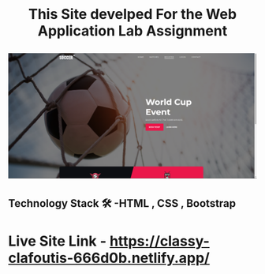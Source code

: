 
<br />
<p align="center">
  <h1 align="center"Soccer</h1>

  <p align="center">
This Site develped For the Web Application Lab Assignment 
    
    
</p>

[![Site preview](/Screenshot_20230107_201026.png)](https://classy-clafoutis-666d0b.netlify.app/)

## Technology Stack 🛠️ -HTML , CSS , Bootstrap 
# Live Site Link - https://classy-clafoutis-666d0b.netlify.app/
